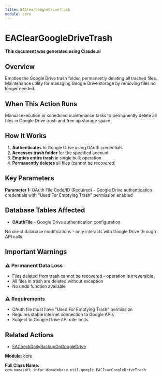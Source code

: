 ```yaml
---
title: EAClearGoogleDriveTrash
module: core
---
```



<div class='entity-flows'>

# EAClearGoogleDriveTrash

**This document was generated using Claude.ai**

## Overview

Empties the Google Drive trash folder, permanently deleting all trashed files. Maintenance utility for managing Google Drive storage by removing files no longer needed.

## When This Action Runs

Manual execution or scheduled maintenance tasks to permanently delete all files in Google Drive trash and free up storage space.

## How It Works

1. **Authenticates** to Google Drive using OAuth credentials
2. **Accesses trash folder** for the specified account
3. **Empties entire trash** in single bulk operation
4. **Permanently deletes** all files (cannot be recovered)

## Key Parameters

**Parameter 1:** OAuth File Code/ID (Required) - Google Drive authentication credentials with "Used For Emptying Trash" permission enabled

## Database Tables Affected

- **OAuthFile** - Google Drive authentication configuration

No direct database modifications - only interacts with Google Drive through API calls.

## Important Warnings

### ⚠️ Permanent Data Loss
- Files deleted from trash cannot be recovered - operation is irreversible
- All files in trash are deleted without exception
- No undo function available

### ⚠️ Requirements
- OAuth file must have "Used For Emptying Trash" permission
- Requires stable internet connection to Google APIs
- Subject to Google Drive API rate limits

## Related Actions

- [EACheckDailyBackupOnGoogleDrive](EACheckDailyBackupOnGoogleDrive.md)

**Module:** core

**Full Class Name:** `com.namasoft.infor.domainbase.util.google.EAClearGoogleDriveTrash`

</div>


